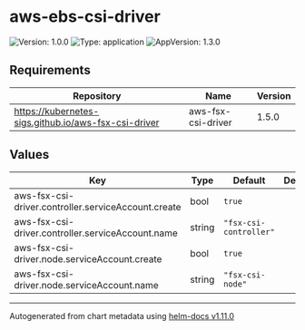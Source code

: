 # aws-ebs-csi-driver

![Version: 1.0.0](https://img.shields.io/badge/Version-1.0.0-informational?style=flat-square) ![Type: application](https://img.shields.io/badge/Type-application-informational?style=flat-square) ![AppVersion: 1.3.0](https://img.shields.io/badge/AppVersion-1.3.0-informational?style=flat-square)

## Requirements

| Repository | Name | Version |
|------------|------|---------|
| https://kubernetes-sigs.github.io/aws-fsx-csi-driver | aws-fsx-csi-driver | 1.5.0 |

## Values

| Key | Type | Default | Description |
|-----|------|---------|-------------|
| aws-fsx-csi-driver.controller.serviceAccount.create | bool | `true` |  |
| aws-fsx-csi-driver.controller.serviceAccount.name | string | `"fsx-csi-controller"` |  |
| aws-fsx-csi-driver.node.serviceAccount.create | bool | `true` |  |
| aws-fsx-csi-driver.node.serviceAccount.name | string | `"fsx-csi-node"` |  |

----------------------------------------------
Autogenerated from chart metadata using [helm-docs v1.11.0](https://github.com/norwoodj/helm-docs/releases/v1.11.0)
